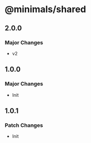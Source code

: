 # @minimals/shared

## 2.0.0

### Major Changes

- v2

## 1.0.0

### Major Changes

- Init

## 1.0.1

### Patch Changes

- Init
